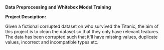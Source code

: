 <b>Data Preprocessing and Whitebox Model Training</b>
<p></p>
<b>Project Desciption: </b>
<p>Given a fictional corrupted dataset on who survived the Titanic, the aim of this project is to clean the dataset so that they only have relevant features. The data has been corrupted such that it'll have missing values, duplicate values, incorrect and incompatible types etc. </p>
